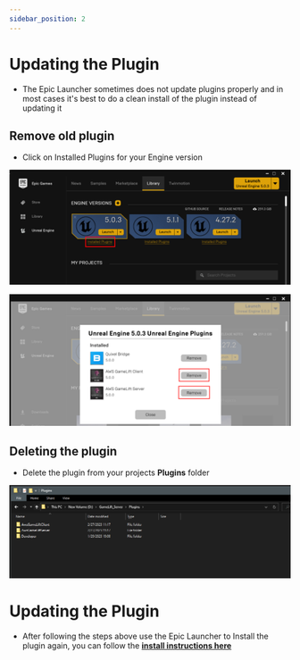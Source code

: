 ```yaml
---
sidebar_position: 2
---
```


# Updating the Plugin
- The Epic Launcher sometimes does not update plugins properly and in most cases it's best to do a clean install of the plugin instead of updating it

## Remove old plugin
- Click on Installed Plugins for your Engine version

![Image](../../../static/img/updating/3.png)

![Image](../../../static/img/updating/2.png)

## Deleting the plugin
- Delete the plugin from your projects **Plugins** folder

![Image](../../../static/img/updating/1.png)

# Updating the Plugin
- After following the steps above use the Epic Launcher to Install the plugin again, you can follow the [**install instructions here**](./installing_plugin.md)